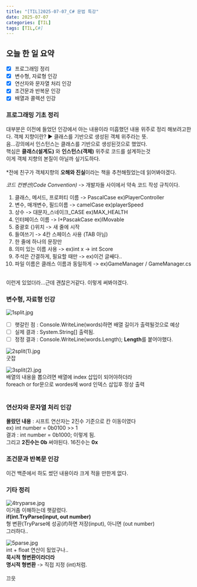 ```yaml
---
title: "[TIL]2025-07-07_C# 문법 특강"
date: 2025-07-07
categories: [TIL]
tags: [TIL,C#]
---
```


## 오늘 한 일 요약

- [X] 프로그래밍 정리
- [X] 변수형, 자료형 인강
- [X] 연산자와 문자열 처리 인강
- [X] 조건문과 반복문 인강
- [X] 배열과 콜렉션 인강

### 프로그래밍 기초 정리

대부분은 이전에 들었던 인강에서 아는 내용이라 미흡했던 내용 위주로 정리 해보려고한다.
객체 지향이란? ▶️ 클래스를 기반으로 생성된 객체 위주라는 뜻.  
음...강의에서 인스턴스는 클래스를 기반으로 생성된것으로 했었다.  
핵심은 **클래스(설계도)** 와 **인스턴스(객체)** 위주로 코드를 설계하는것  
이게 객체 지향의 본질이 아닐까 싶기도하다.  
<br>
*전에 친구가 객체지향의 **오해와 진실**이라는 책을 추천해줬었는데 읽어봐야겠다.  

*코드 컨벤션(Code Convention)* -> 개발자들 사이에서 약속 코드 작성 규칙이다.  
1. 클래스, 메서드, 프로퍼티 이름 -> PascalCase ex)PlayerController  
2. 변수, 매개변수, 필드이름 -> camelCase ex)playerSpeed  
3. 상수 -> 대문자_스네이크_CASE ex)MAX_HEALTH  
4. 인터페이스 이름 -> I+PascakCase ex)IMovable  
5. 중괄호 {}위치 -> 새 줄에 시작
6. 들여쓰기 -> 4칸 스페이스 사용 (TAB 아님)
7. 한 줄에 하나의 문장만
8. 의미 있는 이름 사용 -> ex)int x -> int Score
9. 주석은 간결하게, 필요할 때만 -> ex)이건 글쌔다..
10. 파일 이름은 클래스 이름과 동일하게 -> ex)GameManager / GameManager.cs
<br>
이런게 있었더라...근데 괜찮은거같다. 이렇게 써봐야겠다.
  
### 변수형, 자료형 인강  
![1split.jpg](assets/img/C#/TIL/Split.jpg)  
- [ ] 햇갈린 점 : Console.WriteLine(words)하면 배열 길이가 출력될것으로 예상  
- [ ] 실제 결과 : System.String[] 출력됨.  
- [ ] 정정 결과 : Console.WriteLine(words.Length); **Length**를 붙어야했다.

![2split(1).jpg](assets/img/C#/TIL/Split(1).jpg)  
굿잡  

![3split(2).jpg](assets/img/C#/TIL/Split(2).jpg)  
배열의 내용을 뽑으려면 배열에 index 삽입이 되어야하더라  
foreach or for문으로 wordes에 word 인덱스 삽입후 정상 출력  
<br>

### 연산자와 문자열 처리 인강  
**몰랐던 내용** : 시프트 연산자는 2진수 기준으로 칸 이동이였다  
ex) int number = 0b0100 >> 1  
결과 : int number = 0b1000; 이렇게 됨.  
그리고 **2진수는 0b** 써야된다. 16진수는 **0x**  

### 조건문과 반복문 인강  
이건 백준에서 하도 썼던 내용이라 크게 적을 만한게 없다.  

### 기타 정리  
![4tryparse.jpg](assets/img/C#/TIL/tryparse.jpg)  
이거좀 이해하는데 햇갈렸다.  
**if(int.TryParse(input, out number)**  
형 변환(TryParse에 성공(if)하면 저장(input), 아니면 (out number)  
그러하다..  

![5parse.jpg](assets/img/C#/TIL/parse.jpg)  
int + float 연산이 됬었구나..  
**묵시적 형변환이라더라**  
**명시적 형변환** -> 직접 지정 (int)처럼.  
<br>
끄읏  
